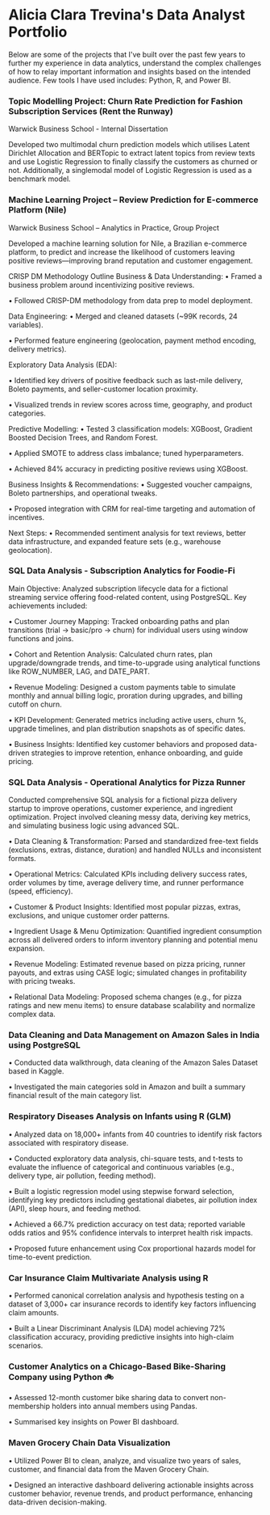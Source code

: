 # Alicia Clara Trevina's Data Analyst Portfolio 

Below are some of the projects that I've built over the past few years to further my experience in data analytics, understand the complex challenges of how to relay important
information and insights based on the intended audience. Few tools I have used includes: Python, R, and Power BI. 

### Topic Modelling Project: Churn Rate Prediction for Fashion Subscription Services (Rent the Runway) 
Warwick Business School - Internal Dissertation 

Developed two multimodal churn prediction models which utilises Latent Dirichlet Allocation and BERTopic to extract latent topics from review texts and use Logistic Regression to finally classify the customers as churned or not. Additionally, a singlemodal model of Logistic Regression is used as a benchmark model. 


### Machine Learning Project – Review Prediction for E-commerce Platform (Nile)
Warwick Business School – Analytics in Practice, Group Project

Developed a machine learning solution for Nile, a Brazilian e-commerce platform, to predict and increase the likelihood of customers leaving positive reviews—improving brand reputation and customer engagement.

CRISP DM Methodology Outline 
Business & Data Understanding:
• Framed a business problem around incentivizing positive reviews.

• Followed CRISP-DM methodology from data prep to model deployment.

Data Engineering:
• Merged and cleaned datasets (~99K records, 24 variables).

• Performed feature engineering (geolocation, payment method encoding, delivery metrics).

Exploratory Data Analysis (EDA):

• Identified key drivers of positive feedback such as last-mile delivery, Boleto payments, and seller-customer location proximity.

• Visualized trends in review scores across time, geography, and product categories.

Predictive Modelling:
• Tested 3 classification models: XGBoost, Gradient Boosted Decision Trees, and Random Forest.

• Applied SMOTE to address class imbalance; tuned hyperparameters.

• Achieved 84% accuracy in predicting positive reviews using XGBoost.

Business Insights & Recommendations:
• Suggested voucher campaigns, Boleto partnerships, and operational tweaks.

• Proposed integration with CRM for real-time targeting and automation of incentives.

Next Steps:
• Recommended sentiment analysis for text reviews, better data infrastructure, and expanded feature sets (e.g., warehouse geolocation).



### SQL Data Analysis - Subscription Analytics for Foodie-Fi

Main Objective: Analyzed subscription lifecycle data for a fictional streaming service offering food-related content, using PostgreSQL. Key achievements included:

• Customer Journey Mapping: Tracked onboarding paths and plan transitions (trial → basic/pro → churn) for individual users using window functions and joins.

• Cohort and Retention Analysis: Calculated churn rates, plan upgrade/downgrade trends, and time-to-upgrade using analytical functions like ROW_NUMBER, LAG, and DATE_PART.

• Revenue Modeling: Designed a custom payments table to simulate monthly and annual billing logic, proration during upgrades, and billing cutoff on churn.

• KPI Development: Generated metrics including active users, churn %, upgrade timelines, and plan distribution snapshots as of specific dates.

• Business Insights: Identified key customer behaviors and proposed data-driven strategies to improve retention, enhance onboarding, and guide pricing.

### SQL Data Analysis - Operational Analytics for Pizza Runner 
Conducted comprehensive SQL analysis for a fictional pizza delivery startup to improve operations, customer experience, and ingredient optimization. 
Project involved cleaning messy data, deriving key metrics, and simulating business logic using advanced SQL.

• Data Cleaning & Transformation: Parsed and standardized free-text fields (exclusions, extras, distance, duration) and handled NULLs and inconsistent formats.

• Operational Metrics: Calculated KPIs including delivery success rates, order volumes by time, average delivery time, and runner performance (speed, efficiency).

• Customer & Product Insights: Identified most popular pizzas, extras, exclusions, and unique customer order patterns.

• Ingredient Usage & Menu Optimization: Quantified ingredient consumption across all delivered orders to inform inventory planning and potential menu expansion.

• Revenue Modeling: Estimated revenue based on pizza pricing, runner payouts, and extras using CASE logic; simulated changes in profitability with pricing tweaks.

• Relational Data Modeling: Proposed schema changes (e.g., for pizza ratings and new menu items) to ensure database scalability and normalize complex data.




### Data Cleaning and Data Management on Amazon Sales in India using PostgreSQL 
• Conducted data walkthrough, data cleaning of the Amazon Sales Dataset based in Kaggle. 

• Investigated the main categories sold in Amazon and built a summary financial result of the main category list. 

### Respiratory Diseases Analysis on Infants using R (GLM)
• Analyzed data on 18,000+ infants from 40 countries to identify risk factors associated with respiratory disease.

• Conducted exploratory data analysis, chi-square tests, and t-tests to evaluate the influence of categorical and continuous variables (e.g., delivery type, air pollution, feeding method).

• Built a logistic regression model using stepwise forward selection, identifying key predictors including gestational diabetes, air pollution index (API), sleep hours, and feeding method.

• Achieved a 66.7% prediction accuracy on test data; reported variable odds ratios and 95% confidence intervals to interpret health risk impacts.

• Proposed future enhancement using Cox proportional hazards model for time-to-event prediction.


### Car Insurance Claim Multivariate Analysis using R 
• Performed canonical correlation analysis and hypothesis testing on a dataset of 3,000+ car insurance records to identify key factors influencing claim amounts.

• Built a Linear Discriminant Analysis (LDA) model achieving 72% classification accuracy, providing predictive insights into high-claim scenarios.

### Customer Analytics on a Chicago-Based Bike-Sharing Company using Python 🚲
• Assessed 12-month customer bike sharing data to convert non-membership holders into annual members using Pandas.

• Summarised key insights on Power BI dashboard.


### Maven Grocery Chain Data Visualization

• Utilized Power BI to clean, analyze, and visualize two years of sales, customer, and financial data from the Maven Grocery Chain.

• Designed an interactive dashboard delivering actionable insights across customer behavior, revenue trends, and product performance, enhancing data-driven decision-making.




